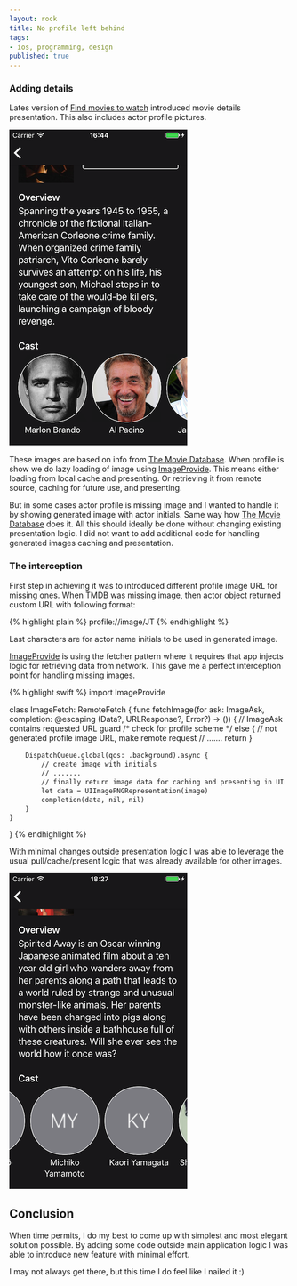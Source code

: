 ```yaml
---
layout: rock
title: No profile left behind
tags:
- ios, programming, design
published: true
---
```


### Adding details

Lates version of [Find movies to watch][1] introduced movie details presentation. This also includes actor profile pictures.

![Find movies details page sample](/images/profile/Profiles.png)

These images are based on info from [The Movie Database][3]. When profile is show we do lazy loading of image using [ImageProvide][2]. This means either loading from local cache and presenting. Or retrieving it from remote source, caching for future use, and presenting.

But in some cases actor profile is missing image and I wanted to handle it by showing generated image with actor initials. Same way how [The Movie Database][3] does it. All this should ideally be done without changing existing presentation logic. I did not want to add additional code for handling generated images caching and presentation.

### The interception

First step in achieving it was to introduced different profile image URL for missing ones. When TMDB was missing image, then actor object returned custom URL with following format:

{% highlight plain %}
profile://image/JT
{% endhighlight %}

Last characters are for actor name initials to be used in generated image.

[ImageProvide][2] is using the fetcher pattern where it requires that app injects logic for retrieving data from network. This gave me a perfect interception point for handling missing images.

{% highlight swift %}
import ImageProvide

class ImageFetch: RemoteFetch {
    func fetchImage(for ask: ImageAsk, completion: @escaping (Data?, URLResponse?, Error?) -> ()) {
        // ImageAsk contains requested URL
        guard /* check for profile scheme */ else {
            // not generated profile image URL, make remote request
            // .......
            return
        }
        
        DispatchQueue.global(qos: .background).async {
            // create image with initials
            // .......
            // finally return image data for caching and presenting in UI
            let data = UIImagePNGRepresentation(image)
            completion(data, nil, nil)
        }
    }
}
{% endhighlight %}

With minimal changes outside presentation logic I was able to leverage the usual pull/cache/present logic that was already available for other images.

![Find movies profile intials](/images/profile/Filled.png)

## Conclusion

When time permits, I do my best to come up with simplest and most elegant solution possible. By adding some code outside main application logic I was able to introduce new feature with minimal effort. 

I may not always get there, but this time I do feel like I nailed it :)

[1]: https://itunes.apple.com/app/find-movies-to-watch/id1107657424?mt=8&at=1000lmKH
[2]: https://github.com/coodly/ImageProvide
[3]: https://www.themoviedb.org